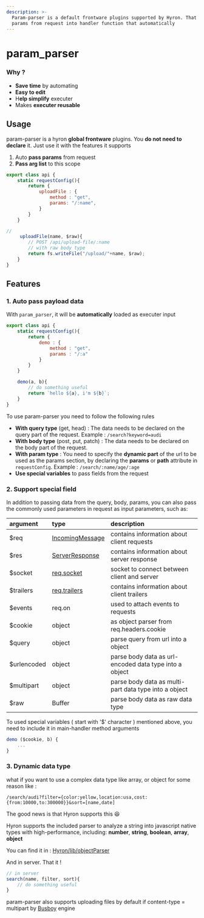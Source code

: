 ```yaml
---
description: >-
  Param-parser is a default frontware plugins supported by Hyron. That help pass
  params from request into handler function that automatically
---
```


# param\_parser

### Why ?

* **Save time** by automating
* **Easy to edit**
* H**elp simplify** executer
* Makes **executer reusable**

## Usage

param-parser is a hyron **global frontware** plugins. You **do not need to declare** it. Just use it with the features it supports

1. Auto **pass params** from request
2. **Pass arg list** to this scope

```javascript
export class api {
    static requestConfig(){
        return {
            uploadFile : {
                method : "get",
                params: "/:name",
            }
        }
    }

// 
     uploadFile(name, $raw){
        // POST /api/upload-file/:name
        // with raw body type
        return fs.writeFile("/upload/"+name, $raw);
    }
}
```

## Features

### 1. Auto pass payload data

With `param_parser`, it will be **automatically** loaded as executer input

```javascript
export class api {
    static requestConfig(){
        return {
            demo : {
                method : "get",
                params : "/:a"
            }
        }
    }

    demo(a, b){
        // do something useful
        return `hello ${a}, i'm ${b}`;
    }
}
```

To use param-parser you need to follow the following rules

* **With query type** \(get, head\) : The data needs to be declared on the query part of the request. Example : `/search?keyword=audi`
* **With body type** \(post, put, patch\) : The data needs to be declared on the body part of the request.
* **With param type** : You need to specify the **dynamic part** of the url to be used as the params section, by declaring the **params** or **path** attribute in `requestConfig`. Example : `/search/:name/age/:age`
* **Use special variables** to pass fields from the request

### 2. Support special field

In addition to passing data from the query, body, params, you can also pass the commonly used parameters in request as input parameters, such as:

| argument | type | description |
| :--- | :--- | :--- |
| $req | [IncomingMessage](https://nodejs.org/api/http.html#http_class_http_incomingmessage) | contains information about client requests |
| $res | [ServerResponse](https://nodejs.org/api/http.html#http_class_http_serverresponse) | contains information about server response |
| $socket | [req.socket](https://nodejs.org/api/http.html#http_message_socket) | socket to connect between client and server |
| $trailers | [req.trailers](https://nodejs.org/api/http.html#http_message_trailers) | contains information about client trailers |
| $events | req.on | used to attach events to requests |
| $cookie | object | as object parser from req.headers.cookie |
| $query | object | parse query from url into a object |
| $urlencoded | object | parse body data as url-encoded data type into a object |
| $multipart | object | parse body data as multi-part data type into a object |
| $raw | Buffer | parse body data as raw data type |

To used special variables \( start with '$' character \) mentioned above, you need to include it in main-handler method arguments

```javascript
demo ($cookie, b) {
    ...
}
```

### 3. Dynamic data type

what if you want to use a complex data type like array, or object for some reason like :

```http
/search/audi?filter={color:yellow,location:usa,cost:{from:10000,to:300000}}&sort=[name,date]
```

The good news is that Hyron supports this 😆

Hyron supports the included parser to analyze a string into javascript native types with high-performance, including: **number**, **string**, **boolean**, **array**, **object**

You can find it in : [Hyron/lib/objectParser](https://github.com/Hyron-group/Hyron/blob/master/lib/objectParser.js)

And in server. That it !

```javascript
// in server
search(name, filter, sort){
    // do something useful
}
```

param-parser also supports uploading files by default if content-type = multipart by [Busboy](https://www.npmjs.com/package/busboy) engine

